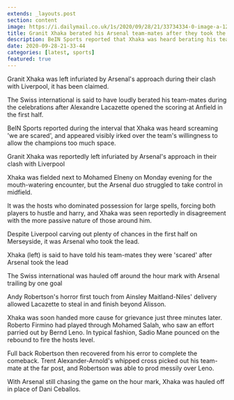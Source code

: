 ```yaml
---
extends: _layouts.post
section: content
image: https://i.dailymail.co.uk/1s/2020/09/28/21/33734334-0-image-a-12_1601324680418.jpg 
title: Granit Xhaka berated his Arsenal team-mates after they took the lead against Liverpool 
description: BeIN Sports reported that Xhaka was heard berating his team-mates during the celebrations, and appeared irked over Arsenals willingness to allow the champions too much space. 
date: 2020-09-28-21-33-44 
categories: [latest, sports] 
featured: true 
--- 
```

Granit Xhaka was left infuriated by Arsenal's approach during their clash with Liverpool, it has been claimed.

The Swiss international is said to have loudly berated his team-mates during the celebrations after Alexandre Lacazette opened the scoring at Anfield in the first half.

BeIN Sports reported during the interval that Xhaka was heard screaming 'we are scared', and appeared visibly irked over the team's willingness to allow the champions too much space.

Granit Xhaka was reportedly left infuriated by Arsenal's approach in their clash with Liverpool

Xhaka was fielded next to Mohamed Elneny on Monday evening for the mouth-watering encounter, but the Arsenal duo struggled to take control in midfield.

It was the hosts who dominated possession for large spells, forcing both players to hustle and harry, and Xhaka was seen reportedly in disagreement with the more passive nature of those around him. 

Despite Liverpool carving out plenty of chances in the first half on Merseyside, it was Arsenal who took the lead. 

Xhaka (left) is said to have told his team-mates they were 'scared' after Arsenal took the lead

The Swiss international was hauled off around the hour mark with Arsenal trailing by one goal

Andy Robertson's horror first touch from Ainsley Maitland-Niles' delivery allowed Lacazette to steal in and finish beyond Alisson.

Xhaka was soon handed more cause for grievance just three minutes later. Roberto Firmino had played through Mohamed Salah, who saw an effort parried out by Bernd Leno. In typical fashion, Sadio Mane pounced on the rebound to fire the hosts level.

Full back Robertson then recovered from his error to complete the comeback. Trent Alexander-Arnold's whipped cross picked out his team-mate at the far post, and Robertson was able to prod messily over Leno.

With Arsenal still chasing the game on the hour mark, Xhaka was hauled off in place of Dani Ceballos.

